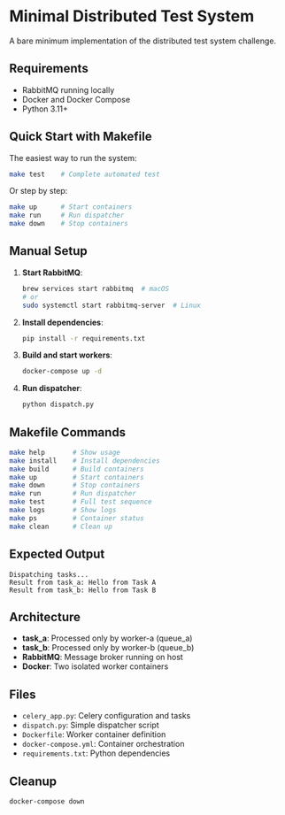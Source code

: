 # Minimal Distributed Test System

A bare minimum implementation of the distributed test system challenge.

## Requirements

- RabbitMQ running locally
- Docker and Docker Compose
- Python 3.11+

## Quick Start with Makefile

The easiest way to run the system:

```bash
make test    # Complete automated test
```

Or step by step:
```bash
make up      # Start containers
make run     # Run dispatcher
make down    # Stop containers
```

## Manual Setup

1. **Start RabbitMQ**:
   ```bash
   brew services start rabbitmq  # macOS
   # or
   sudo systemctl start rabbitmq-server  # Linux
   ```

2. **Install dependencies**:
   ```bash
   pip install -r requirements.txt
   ```

3. **Build and start workers**:
   ```bash
   docker-compose up -d
   ```

4. **Run dispatcher**:
   ```bash
   python dispatch.py
   ```

## Makefile Commands

```bash
make help       # Show usage
make install    # Install dependencies
make build      # Build containers
make up         # Start containers
make down       # Stop containers
make run        # Run dispatcher
make test       # Full test sequence
make logs       # Show logs
make ps         # Container status
make clean      # Clean up
```

## Expected Output

```
Dispatching tasks...
Result from task_a: Hello from Task A
Result from task_b: Hello from Task B
```

## Architecture

- **task_a**: Processed only by worker-a (queue_a)
- **task_b**: Processed only by worker-b (queue_b)
- **RabbitMQ**: Message broker running on host
- **Docker**: Two isolated worker containers

## Files

- `celery_app.py`: Celery configuration and tasks
- `dispatch.py`: Simple dispatcher script
- `Dockerfile`: Worker container definition
- `docker-compose.yml`: Container orchestration
- `requirements.txt`: Python dependencies

## Cleanup

```bash
docker-compose down
```
